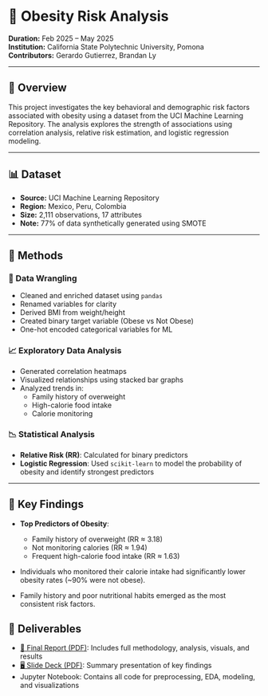 # 🧠 Obesity Risk Analysis

**Duration:** Feb 2025 – May 2025  
**Institution:** California State Polytechnic University, Pomona  
**Contributors:** Gerardo Gutierrez, Brandan Ly  

---

## 📌 Overview

This project investigates the key behavioral and demographic risk factors associated with obesity using a dataset from the UCI Machine Learning Repository. The analysis explores the strength of associations using correlation analysis, relative risk estimation, and logistic regression modeling.

---

## 📊 Dataset

- **Source:** UCI Machine Learning Repository  
- **Region:** Mexico, Peru, Colombia  
- **Size:** 2,111 observations, 17 attributes  
- **Note:** 77% of data synthetically generated using SMOTE

---

## 🔬 Methods

### 🧹 Data Wrangling
- Cleaned and enriched dataset using `pandas`
- Renamed variables for clarity
- Derived BMI from weight/height
- Created binary target variable (Obese vs Not Obese)
- One-hot encoded categorical variables for ML

### 📈 Exploratory Data Analysis
- Generated correlation heatmaps
- Visualized relationships using stacked bar graphs
- Analyzed trends in:
  - Family history of overweight
  - High-calorie food intake
  - Calorie monitoring

### 📉 Statistical Analysis
- **Relative Risk (RR)**: Calculated for binary predictors
- **Logistic Regression**: Used `scikit-learn` to model the probability of obesity and identify strongest predictors

---

## 📌 Key Findings

- **Top Predictors of Obesity**:
  - Family history of overweight (RR ≈ 3.18)
  - Not monitoring calories (RR ≈ 1.94)
  - Frequent high-calorie food intake (RR ≈ 1.63)

- Individuals who monitored their calorie intake had significantly lower obesity rates (~90% were not obese).
- Family history and poor nutritional habits emerged as the most consistent risk factors.

## 📄 Deliverables

- [📘 Final Report (PDF)](./reports/Report.pdf): Includes full methodology, analysis, visuals, and results
- [🖥️ Slide Deck (PDF)](./reports/ObesityRisk_Slides.pdf): Summary presentation of key findings
- Jupyter Notebook: Contains all code for preprocessing, EDA, modeling, and visualizations
